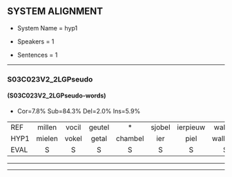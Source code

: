 
## SYSTEM ALIGNMENT

- System Name = hyp1

- Speakers = 1

- Sentences = 1

---

### S03C023V2_2LGPseudo

#### (S03C023V2_2LGPseudo-words)

- Cor=7.8%	Sub=84.3%	Del=2.0%	Ins=5.9%

|  |  |  |  |  |  |  |  |  |  |  |  |  |  |  |  |  |  |  |  |  |  |  |  |  |  |  |  |  |  |  |  |  |  |  |  |  |  |  |  |  |  |  |  |  |  |  |  |  |  |  |  |
|:--- |:---:|:---:|:---:|:---:|:---:|:---:|:---:|:---:|:---:|:---:|:---:|:---:|:---:|:---:|:---:|:---:|:---:|:---:|:---:|:---:|:---:|:---:|:---:|:---:|:---:|:---:|:---:|:---:|:---:|:---:|:---:|:---:|:---:|:---:|:---:|:---:|:---:|:---:|:---:|:---:|:---:|:---:|:---:|:---:|:---:|:---:|:---:|:---:|:---:|:---:|:---:|
| REF | millen | vocil | geutel | * | sjobel | ierpieuw | walaan | erke |  | haweel | saarweng | * | gevicht | eemde | bepoud | orstalk | veten | * | gefouw | vurpaand | nizung | fiewon | kneurem | vawaai | * | strellen |  |  | zwieten | foetbans | oonste | muider | grijnken | * | schielstaug | prilsood | prilsood | vloender | milste | veurder | kloeien | ulen | orponk | schodig | ijpo | * | menuur | * | spreikje | hiffreeuw | wooien |
| HYP1 | mielen | vokel | getal | chambel | ier | piel | wallaam | erke | gawel | sarwel | geviechd | inde | de | talt | orstelk | feten | s | sefao | fuurpaan | d | misuum | iwon | kleurem | fawi | stera | strellen | zweten | fuet | belms | onste | mer | der | grijk | grjkten | scheelstal | de | dreelsoot | louder | milsta | verder | clouen | ne | orponk |  | schoding | epel | men | mennuur | spreikspreikje | hifreeuw | wooien |
| EVAL | S | S | S | S | S | S | S |  | I | S | S | S | S | S | S | S | S | S | S | S | S | S | S | S | S |  | I | I | S | S | S | S | S | S | S | S | S | S | S | S | S | S |  | D | S | S | S | S | S | S |  |
---

---
